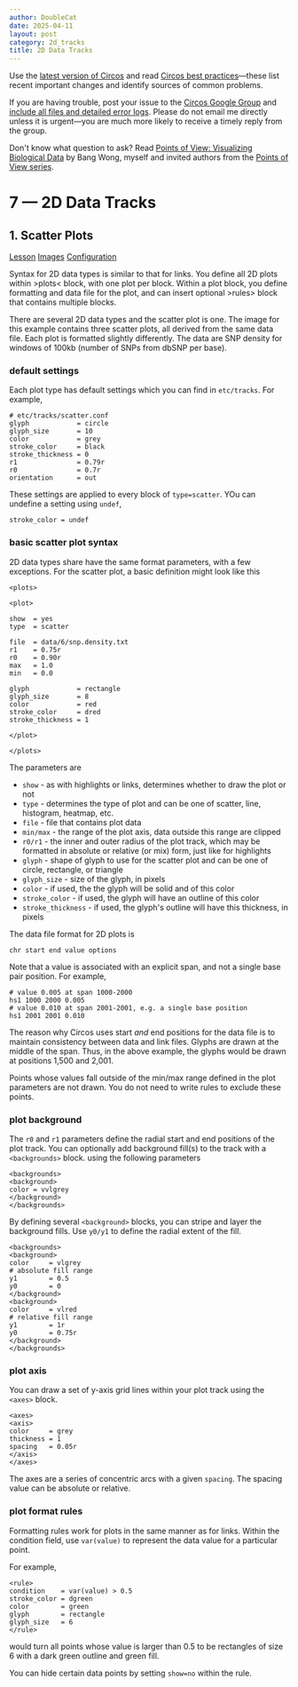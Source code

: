 ```yaml
---
author: DoubleCat
date: 2025-04-11
layout: post
category: 2d_tracks
title: 2D Data Tracks
---
```


Use the [latest version of Circos](/software/download/circos/) and read
[Circos best
practices](/documentation/tutorials/reference/best_practices/)—these list
recent important changes and identify sources of common problems.

If you are having trouble, post your issue to the [Circos Google
Group](https://groups.google.com/group/circos-data-visualization) and [include
all files and detailed error logs](/support/support/). Please do not email me
directly unless it is urgent—you are much more likely to receive a timely
reply from the group.

Don't know what question to ask? Read [Points of View: Visualizing Biological
Data](https://www.nature.com/nmeth/journal/v9/n12/full/nmeth.2258.html) by
Bang Wong, myself and invited authors from the [Points of View
series](https://mk.bcgsc.ca/pointsofview).

# 7 — 2D Data Tracks

## 1\. Scatter Plots

[Lesson](/documentation/tutorials/2d_tracks/scatter_plots/lesson)
[Images](/documentation/tutorials/2d_tracks/scatter_plots/images)
[Configuration](/documentation/tutorials/2d_tracks/scatter_plots/configuration)

Syntax for 2D data types is similar to that for links. You define all 2D plots
within >plots< block, with one plot per <plot> block. Within a plot block, you
define formatting and data file for the plot, and can insert optional >rules>
block that contains multiple <rule> blocks.

There are several 2D data types and the scatter plot is one. The image for
this example contains three scatter plots, all derived from the same data
file. Each plot is formatted slightly differently. The data are SNP density
for windows of 100kb (number of SNPs from dbSNP per base).

### default settings

Each plot type has default settings which you can find in `etc/tracks`. For
example,

    
    
    # etc/tracks/scatter.conf
    glyph            = circle
    glyph_size       = 10
    color            = grey
    stroke_color     = black
    stroke_thickness = 0
    r1               = 0.79r
    r0               = 0.7r
    orientation      = out
    

These settings are applied to every <plot> block of `type=scatter`. YOu can
undefine a setting using `undef`,

    
    
    stroke_color = undef
    

### basic scatter plot syntax

2D data types share have the same format parameters, with a few exceptions.
For the scatter plot, a basic definition might look like this

    
    
    <plots>
    
    <plot>
    
    show  = yes
    type  = scatter
    
    file  = data/6/snp.density.txt
    r1    = 0.75r
    r0    = 0.90r
    max   = 1.0
    min   = 0.0
    
    glyph            = rectangle
    glyph_size       = 8
    color            = red
    stroke_color     = dred
    stroke_thickness = 1
    
    </plot>
    
    </plots>
    
    

The parameters are

  * `show` \- as with highlights or links, determines whether to draw the plot or not 
  * `type` \- determines the type of plot and can be one of scatter, line, histogram, heatmap, etc. 
  * `file` \- file that contains plot data 
  * `min/max` \- the range of the plot axis, data outside this range are clipped 
  * `r0/r1` \- the inner and outer radius of the plot track, which may be formatted in absolute or relative (or mix) form, just like for highlights 
  * `glyph` \- shape of glyph to use for the scatter plot and can be one of circle, rectangle, or triangle 
  * `glyph_size` \- size of the glyph, in pixels 
  * `color` \- if used, the the glyph will be solid and of this color 
  * `stroke_color` \- if used, the glyph will have an outline of this color 
  * `stroke_thickness` \- if used, the glyph's outline will have this thickness, in pixels 

The data file format for 2D plots is

    
    
    chr start end value options
    

Note that a value is associated with an explicit span, and not a single base
pair position. For example,

    
    
    # value 0.005 at span 1000-2000
    hs1 1000 2000 0.005
    # value 0.010 at span 2001-2001, e.g. a single base position
    hs1 2001 2001 0.010
    

The reason why Circos uses start _and_ end positions for the data file is to
maintain consistency between data and link files. Glyphs are drawn at the
middle of the span. Thus, in the above example, the glyphs would be drawn at
positions 1,500 and 2,001.

Points whose values fall outside of the min/max range defined in the plot
parameters are not drawn. You do not need to write rules to exclude these
points.

### plot background

The `r0` and `r1` parameters define the radial start and end positions of the
plot track. You can optionally add background fill(s) to the track with a
`<backgrounds>` block. using the following parameters

    
    
    <backgrounds>
    <background>
    color = vvlgrey
    </background>
    </backgrounds>
    

By defining several `<background>` blocks, you can stripe and layer the
background fills. Use `y0/y1` to define the radial extent of the fill.

    
    
    <backgrounds>
    <background>
    color     = vlgrey
    # absolute fill range
    y1        = 0.5
    y0        = 0
    </background>
    <background>
    color     = vlred
    # relative fill range
    y1        = 1r
    y0        = 0.75r
    </background>
    </backgrounds>
    

### plot axis

You can draw a set of y-axis grid lines within your plot track using the
`<axes>` block.

    
    
    <axes>
    <axis>
    color     = grey
    thickness = 1
    spacing   = 0.05r
    </axis>
    </axes>
    

The axes are a series of concentric arcs with a given `spacing`. The spacing
value can be absolute or relative.

### plot format rules

Formatting rules work for plots in the same manner as for links. Within the
condition field, use `var(value)` to represent the data value for a particular
point.

For example,

    
    
    <rule>
    condition    = var(value) > 0.5
    stroke_color = dgreen
    color        = green
    glyph        = rectangle
    glyph_size   = 6
    </rule>
    

would turn all points whose value is larger than 0.5 to be rectangles of size
6 with a dark green outline and green fill.

You can hide certain data points by setting `show=no` within the rule.

